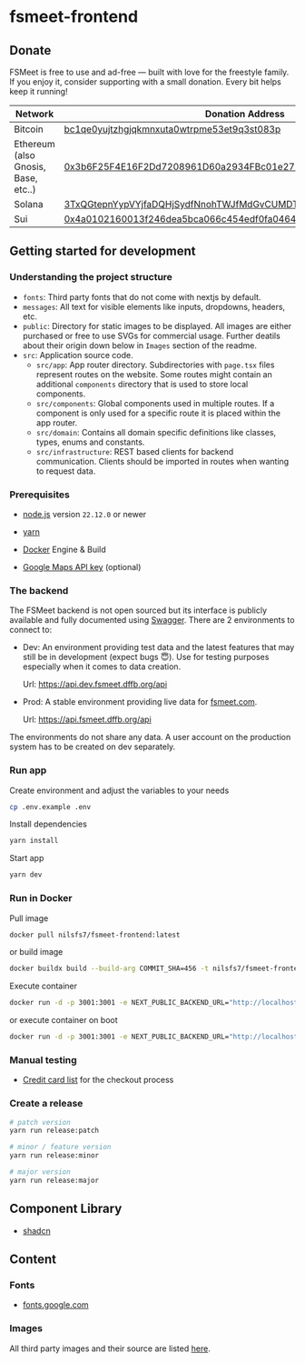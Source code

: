 # fsmeet-frontend

## Donate

FSMeet is free to use and ad-free — built with love for the freestyle family.
If you enjoy it, consider supporting with a small donation. Every bit helps keep it running!

| Network                             | Donation Address                                                                                                                                                       |
| ----------------------------------- | ---------------------------------------------------------------------------------------------------------------------------------------------------------------------- |
| Bitcoin                             | [bc1qe0yujtzhgjqkmnxuta0wtrpme53et9q3st083p](https://mempool.space/address/bc1qe0yujtzhgjqkmnxuta0wtrpme53et9q3st083p)                                                 |
| Ethereum (also Gnosis, Base, etc..) | [0x3b6F25F4E16F2Dd7208961D60a2934FBc01e2799](https://etherscan.io/address/0x3b6F25F4E16F2Dd7208961D60a2934FBc01e2799)                                                  |
| Solana                              | [3TxQGtepnYypVYjfaDQHjSydfNnohTWJfMdGvCUMDT9i](https://solscan.io/account/3TxQGtepnYypVYjfaDQHjSydfNnohTWJfMdGvCUMDT9i)                                                |
| Sui                                 | [0x4a0102160013f246dea5bca066c454edf0fa0464bf8c5eee6262e2990f313ef9](https://suivision.xyz/account/0x4a0102160013f246dea5bca066c454edf0fa0464bf8c5eee6262e2990f313ef9) |

## Getting started for development

### Understanding the project structure

- `fonts`: Third party fonts that do not come with nextjs by default.
- `messages`: All text for visible elements like inputs, dropdowns, headers, etc.
- `public`: Directory for static images to be displayed. All images are either purchased or free to use SVGs for commercial usage. Further deatils about their origin down below in `Images` section of the readme.
- `src`: Application source code.
  - `src/app`: App router directory. Subdirectories with `page.tsx` files represent routes on the website. Some routes might contain an additional `components` directory that is used to store local components.
  - `src/components`: Global components used in multiple routes. If a component is only used for a specific route it is placed within the app router.
  - `src/domain`: Contains all domain specific definitions like classes, types, enums and constants.
  - `src/infrastructure`: REST based clients for backend communication. Clients should be imported in routes when wanting to request data.

### Prerequisites

- [node.js](https://nodejs.org/en) version `22.12.0` or newer

- [yarn](https://yarnpkg.com/)

- [Docker](https://docs.docker.com/manuals/) Engine & Build

- [Google Maps API key](https://console.cloud.google.com/) (optional)

### The backend

The FSMeet backend is not open sourced but its interface is publicly available and fully documented using [Swagger](https://swagger.io/). There are 2 environments to connect to:

- Dev: An environment providing test data and the latest features that may still be in development (expect bugs 😇). Use for testing purposes especially when it comes to data creation.

  Url: https://api.dev.fsmeet.dffb.org/api

- Prod: A stable environment providing live data for [fsmeet.com](https://fsmeet.com).

  Url: https://api.fsmeet.dffb.org/api

The environments do not share any data. A user account on the production system has to be created on dev separately.

### Run app

Create environment and adjust the variables to your needs

```bash
cp .env.example .env
```

Install dependencies

```bash
yarn install
```

Start app

```bash
yarn dev
```

### Run in Docker

Pull image

```bash
docker pull nilsfs7/fsmeet-frontend:latest
```

or build image

```bash
docker buildx build --build-arg COMMIT_SHA=456 -t nilsfs7/fsmeet-frontend:latest .
```

Execute container

```bash
docker run -d -p 3001:3001 -e NEXT_PUBLIC_BACKEND_URL="http://localhost:3000" --rm --name fsmeet-frontend nilsfs7/fsmeet-frontend:latest
```

or execute container on boot

```bash
docker run -d -p 3001:3001 -e NEXT_PUBLIC_BACKEND_URL="http://localhost:3000" --restart always --name fsmeet-frontend nilsfs7/fsmeet-frontend:latest
```

### Manual testing

- [Credit card list](https://docs.stripe.com/testing?testing-method=card-numbers#visa) for the checkout process

### Create a release

```bash
# patch version
yarn run release:patch

# minor / feature version
yarn run release:minor

# major version
yarn run release:major
```

## Component Library

- [shadcn](https://ui.shadcn.com/docs/components/tabs)

## Content

### Fonts

- [fonts.google.com](https://fonts.google.com/)

### Images

All third party images and their source are listed [here](docs/images.md).
